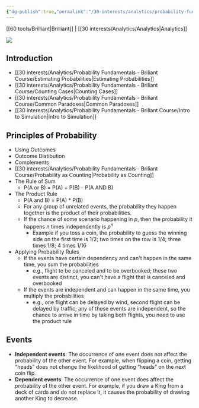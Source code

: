 ```yaml
---
{"dg-publish":true,"permalink":"/30-interests/analytics/probability-fundamentals-briliant-course/probability-fundamentals-briliant-course/","dgHomeLink":true,"dgPassFrontmatter":false}
---
```


[[60 tools/Brilliant|Brilliant]] | [[30 interests/Analytics/Analytics|Analytics]] 

![](https://i.imgur.com/ayQcEWp.png)

## Introduction
- [[30 interests/Analytics/Probability Fundamentals - Briliant Course/Estimating Probabilities|Estimating Probabilities]]
- [[30 interests/Analytics/Probability Fundamentals - Briliant Course/Counting Cases|Counting Cases]]
- [[30 interests/Analytics/Probability Fundamentals - Briliant Course/Common Paradoxes|Common Paradoxes]]
- [[30 interests/Analytics/Probability Fundamentals - Briliant Course/Intro to Simulation|Intro to Simulation]]
## Principles of Probability
- Using Outcomes
- Outcome Distibution
- Complements
- [[30 interests/Analytics/Probability Fundamentals - Briliant Course/Probability as Counting|Probability as Counting]]
- The Rule of Sum
	- P(A or B) = P(A) + P(B) - P(A AND B)
- The Product Rule
	- P(A and B) = P(A) * P(B)
	- For any group of unrelated events, the probability they happen together is the product of their probabilities.
	- If the chance of some scenario happening in *p*, then the probability it happens *n* times independently is $p^n$
		- Example if you toss a coin, the probability to guess the winning side on the first time  is 1/2; two times on the row is 1/4; three times 1/8; 4 times 1/16
- Applying Probability Rules
	- If the events have certain dependency and can't happen in the same time, you sum the probabilities 
		- e.g., flight to be canceled and to be overbooked; these two events are distinct, you can't have a flight that is canceled and overbooked
	- If the events are independent and  can happen in the same time, you multiply the probabilities
		- e.g., one flight can be delayed by wind, second flight can be delayed by traffic; any of these events are independent, so the chance to arrive in time by taking both flights, you need to use the product rule

## Events
-   **Independent events**: The occurrence of one event does not affect the probability of the other event. For example, when flipping a coin, getting “heads” does not change the likelihood of getting “heads” on the next coin flip.
-   **Dependent events**: The occurrence of one event does affect the probability of the other event. For example, if you draw a King from a deck of cards and do not replace it, it causes the probability of drawing another King to decrease.
